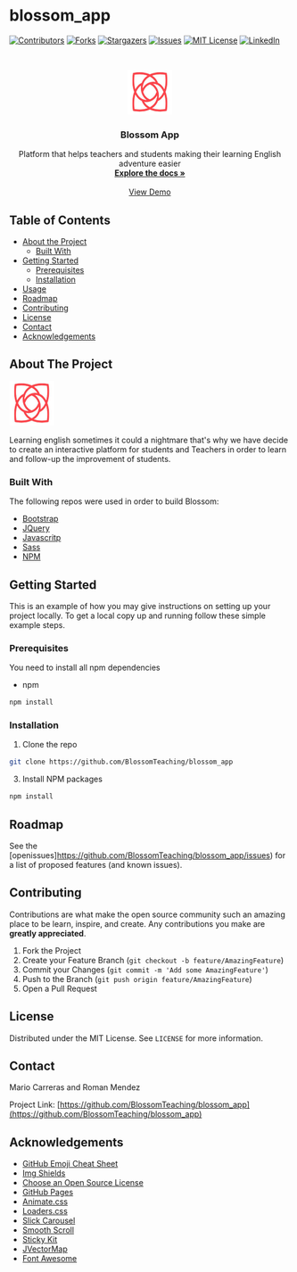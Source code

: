 # blossom_app

[![Contributors][contributors-shield]][contributors-url]
[![Forks][forks-shield]][forks-url]
[![Stargazers][stars-shield]][stars-url]
[![Issues][issues-shield]][issues-url]
[![MIT License][license-shield]][license-url]
[![LinkedIn][linkedin-shield]][linkedin-url]

<!-- PROJECT LOGO -->
<br />
<p align="center">
  <a href="https://github.com/BlossomTeaching/blossom_app">
    <img src="/public/images/blossom-logo.png" alt="Logo" width="80" height="80">
  </a>

  <h3 align="center">Blossom App</h3>

  <p align="center">
    Platform that helps teachers and students making their learning English adventure easier
    <br />
    <a href="https://github.com/BlossomTeaching/blossom_app"><strong>Explore the docs »</strong></a>
    <br />
    <br />
    <a href="https://blossomih.herokuapp.com/">View Demo</a>
    
  </p>
</p>

<!-- TABLE OF CONTENTS -->

## Table of Contents

- [About the Project](#about-the-project)
  - [Built With](#built-with)
- [Getting Started](#getting-started)
  - [Prerequisites](#prerequisites)
  - [Installation](#installation)
- [Usage](#usage)
- [Roadmap](#roadmap)
- [Contributing](#contributing)
- [License](#license)
- [Contact](#contact)
- [Acknowledgements](#acknowledgements)

<!-- ABOUT THE PROJECT -->

## About The Project

 <a href="https://github.com/BlossomTeaching/blossom_app">
    <img src="/public/images/blossom-logo.png" alt="Logo" width="80" height="80">
  </a>

Learning english sometimes it could a nightmare that's why we have decide to create an interactive platform for students and Teachers in order to learn and follow-up the improvement of students.

### Built With

The following repos were used in order to build Blossom:

- [Bootstrap](https://getbootstrap.com)
- [JQuery](https://jquery.com)
- [Javascritp](https://developer.mozilla.org/es/docs/Web/JavaScript)
- [Sass](https://sass-lang.com/)
- [NPM](https://www.npmjs.com/)

<!-- GETTING STARTED -->

## Getting Started

This is an example of how you may give instructions on setting up your project locally.
To get a local copy up and running follow these simple example steps.

### Prerequisites

You need to install all npm dependencies

- npm

```sh
npm install
```

### Installation

1. Clone the repo

```sh
git clone https://github.com/BlossomTeaching/blossom_app
```

3. Install NPM packages

```sh
npm install
```

<!-- ROADMAP -->

## Roadmap

See the [openissues]https://github.com/BlossomTeaching/blossom_app/issues) for a list of proposed features (and known issues).

<!-- CONTRIBUTING -->

## Contributing

Contributions are what make the open source community such an amazing place to be learn, inspire, and create. Any contributions you make are **greatly appreciated**.

1. Fork the Project
2. Create your Feature Branch (`git checkout -b feature/AmazingFeature`)
3. Commit your Changes (`git commit -m 'Add some AmazingFeature'`)
4. Push to the Branch (`git push origin feature/AmazingFeature`)
5. Open a Pull Request

<!-- LICENSE -->

## License

Distributed under the MIT License. See `LICENSE` for more information.

<!-- CONTACT -->

## Contact

Mario Carreras and Roman Mendez

Project Link: [https://github.com/BlossomTeaching/blossom_app](https://github.com/BlossomTeaching/blossom_app)

<!-- ACKNOWLEDGEMENTS -->

## Acknowledgements

- [GitHub Emoji Cheat Sheet](https://www.webpagefx.com/tools/emoji-cheat-sheet)
- [Img Shields](https://shields.io)
- [Choose an Open Source License](https://choosealicense.com)
- [GitHub Pages](https://pages.github.com)
- [Animate.css](https://daneden.github.io/animate.css)
- [Loaders.css](https://connoratherton.com/loaders)
- [Slick Carousel](https://kenwheeler.github.io/slick)
- [Smooth Scroll](https://github.com/cferdinandi/smooth-scroll)
- [Sticky Kit](http://leafo.net/sticky-kit)
- [JVectorMap](http://jvectormap.com)
- [Font Awesome](https://fontawesome.com)

<!-- MARKDOWN LINKS & IMAGES -->
<!-- https://www.markdownguide.org/basic-syntax/#reference-style-links -->

[contributors-shield]: https://img.shields.io/github/contributors/othneildrew/Best-README-Template.svg?style=flat-square
[contributors-url]: https://github.com/othneildrew/Best-README-Template/graphs/contributors
[forks-shield]: https://img.shields.io/github/forks/othneildrew/Best-README-Template.svg?style=flat-square
[forks-url]: https://github.com/othneildrew/Best-README-Template/network/members
[stars-shield]: https://img.shields.io/github/stars/othneildrew/Best-README-Template.svg?style=flat-square
[stars-url]: https://github.com/othneildrew/Best-README-Template/stargazers
[issues-shield]: https://img.shields.io/github/issues/othneildrew/Best-README-Template.svg?style=flat-square
[issues-url]: https://github.com/othneildrew/Best-README-Template/issues
[license-shield]: https://img.shields.io/github/license/othneildrew/Best-README-Template.svg?style=flat-square
[license-url]: https://github.com/othneildrew/Best-README-Template/blob/master/LICENSE.txt
[linkedin-shield]: https://img.shields.io/badge/-LinkedIn-black.svg?style=flat-square&logo=linkedin&colorB=555
[linkedin-url]: https://linkedin.com/in/othneildrew
[product-screenshot]: images/screenshot.png
